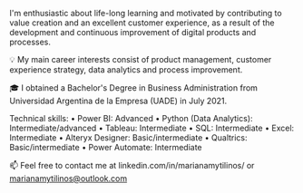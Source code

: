 I'm enthusiastic about life-long learning and motivated by contributing to value creation and an excellent customer experience, as a result of the development and continuous improvement of digital products and processes.

💡 My main career interests consist of product management, customer experience strategy, data analytics and process improvement. 

🎓 I obtained a Bachelor's Degree in Business Administration from Universidad Argentina de la Empresa (UADE) in July 2021. 

Technical skills:
  • Power BI: Advanced
  • Python (Data Analytics): Intermediate/advanced
  • Tableau: Intermediate
  • SQL: Intermediate
  • Excel: Intermediate
  • Alteryx Designer: Basic/intermediate
  • Qualtrics: Basic/intermediate
  • Power Automate: Intermediate

📫 Feel free to contact me at linkedin.com/in/marianamytilinos/ or marianamytilinos@outlook.com

<!---
marianamytilinos/marianamytilinos is a ✨ special ✨ repository because its `README.md` (this file) appears on your GitHub profile.
You can click the Preview link to take a look at your changes.
--->

